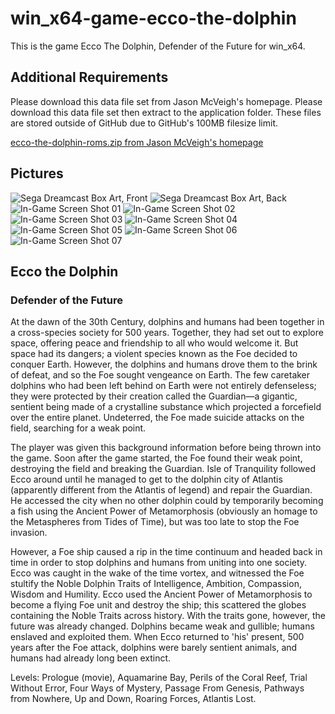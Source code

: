 # win_x64-game-ecco-the-dolphin
This is the game Ecco The Dolphin, Defender of the Future for win_x64.

## Additional Requirements
Please download this data file set from Jason McVeigh's homepage. Please download this data file set then extract to the application folder. These files are stored outside of GitHub due to GitHub's 100MB filesize limit.

[ecco-the-dolphin-roms.zip from Jason McVeigh's homepage](http://jmcveigh.gsc-orillia.org/downloads/ecco-the-dolphin-roms.zip)

## Pictures
![Sega Dreamcast Box Art, Front](http://i.imgur.com/FBRQMla.jpg)
![Sega Dreamcast Box Art, Back](http://i.imgur.com/FBRQMla.jpg)
![In-Game Screen Shot 01](http://i.imgur.com/oiJbaJm.jpg)
![In-Game Screen Shot 02](http://i.imgur.com/KtvouHu.jpg)
![In-Game Screen Shot 03](http://i.imgur.com/HfONkAh.jpg)
![In-Game Screen Shot 04](http://i.imgur.com/uYcWcI3.jpg)
![In-Game Screen Shot 05](http://i.imgur.com/A90l5g2.jpg)
![In-Game Screen Shot 06](http://i.imgur.com/6MwBm8d.jpg)
![In-Game Screen Shot 07](http://i.imgur.com/sxOaTfQ.jpg)

## Ecco the Dolphin
### Defender of the Future

At the dawn of the 30th Century, dolphins and humans had been together in a cross-species society for 500 years. Together, they had set out to explore space, offering peace and friendship to all who would welcome it. But space had its dangers; a violent species known as the Foe decided to conquer Earth. However, the dolphins and humans drove them to the brink of defeat, and so the Foe sought vengeance on Earth. The few caretaker dolphins who had been left behind on Earth were not entirely defenseless; they were protected by their creation called the Guardian—a gigantic, sentient being made of a crystalline substance which projected a forcefield over the entire planet. Undeterred, the Foe made suicide attacks on the field, searching for a weak point.

The player was given this background information before being thrown into the game. Soon after the game started, the Foe found their weak point, destroying the field and breaking the Guardian. Isle of Tranquility followed Ecco around until he managed to get to the dolphin city of Atlantis (apparently different from the Atlantis of legend) and repair the Guardian. He accessed the city when no other dolphin could by temporarily becoming a fish using the Ancient Power of Metamorphosis (obviously an homage to the Metaspheres from Tides of Time), but was too late to stop the Foe invasion.

However, a Foe ship caused a rip in the time continuum and headed back in time in order to stop dolphins and humans from uniting into one society. Ecco was caught in the wake of the time vortex, and witnessed the Foe stultify the Noble Dolphin Traits of Intelligence, Ambition, Compassion, Wisdom and Humility. Ecco used the Ancient Power of Metamorphosis to become a flying Foe unit and destroy the ship; this scattered the globes containing the Noble Traits across history. With the traits gone, however, the future was already changed. Dolphins became weak and gullible; humans enslaved and exploited them. When Ecco returned to 'his' present, 500 years after the Foe attack, dolphins were barely sentient animals, and humans had already long been extinct.

Levels: Prologue (movie), Aquamarine Bay, Perils of the Coral Reef, Trial Without Error, Four Ways of Mystery, Passage From Genesis, Pathways from Nowhere, Up and Down, Roaring Forces, Atlantis Lost.

